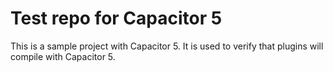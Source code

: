 # Test repo for Capacitor 5
This is a sample project with Capacitor 5. It is used to verify that plugins will compile with Capacitor 5.
